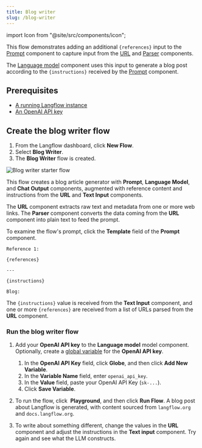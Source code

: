 ```yaml
---
title: Blog writer
slug: /blog-writer
---
```


import Icon from "@site/src/components/icon";

This flow demonstrates adding an additional `{references}` input to the [Prompt](/components-prompts) component to capture input from the [URL](/components-data#url) and [Parser](/components-processing#parser) components.

The [Language model](/components-models) component uses this input to generate a blog post according to the `{instructions}` received by the [Prompt](/components-prompts) component.

## Prerequisites

- [A running Langflow instance](/get-started-installation)
- [An OpenAI API key](https://platform.openai.com/)

## Create the blog writer flow

1. From the Langflow dashboard, click **New Flow**.
2. Select **Blog Writer**.
3. The **Blog Writer** flow is created.

![Blog writer starter flow](/img/starter-flow-blog-writer.png)

This flow creates a blog article generator with **Prompt**, **Language Model**, and **Chat Output** components, augmented with reference content and instructions from the **URL** and **Text Input** components.

The **URL** component extracts raw text and metadata from one or more web links.
The **Parser** component converts the data coming from the **URL** component into plain text to feed the prompt.

To examine the flow's prompt, click the **Template** field of the **Prompt** component.

```text
Reference 1:

{references}

---

{instructions}

Blog:
```

The `{instructions}` value is received from the **Text Input** component, and one or more `{references}` are received from a list of URLs parsed from the **URL** component.


### Run the blog writer flow

1. Add your **OpenAI API key** to the **Language model** model component.
	Optionally, create a [global variable](/configuration-global-variables) for the **OpenAI API key**.

	1. In the **OpenAI API Key** field, click <Icon name="Globe" aria-hidden="True" /> **Globe**, and then click **Add New Variable**.
	2. In the **Variable Name** field, enter `openai_api_key`.
	3. In the **Value** field, paste your OpenAI API Key (`sk-...`).
	4. Click **Save Variable**.

2. To run the flow, click <Icon name="Play" aria-hidden="true"/> **Playground**, and then click **Run Flow**.
A blog post about Langflow is generated, with content sourced from `langflow.org` and `docs.langflow.org`.
3. To write about something different, change the values in the **URL** component and adjust the instructions in the **Text input** component. Try again and see what the LLM constructs.